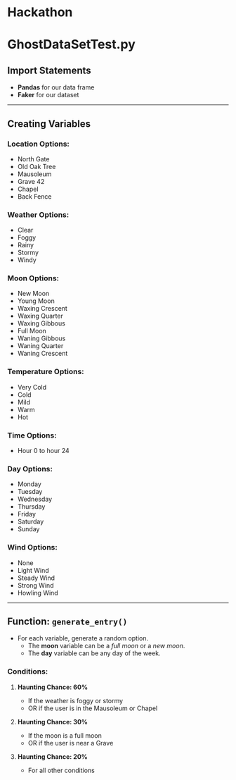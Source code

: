 # Hackathon

# GhostDataSetTest.py

## Import Statements
- **Pandas** for our data frame
- **Faker** for our dataset

---

## Creating Variables

### Location Options:
- North Gate
- Old Oak Tree
- Mausoleum
- Grave 42
- Chapel
- Back Fence

### Weather Options:
- Clear
- Foggy
- Rainy
- Stormy
- Windy

### Moon Options:
- New Moon
- Young Moon
- Waxing Crescent
- Waxing Quarter
- Waxing Gibbous
- Full Moon
- Waning Gibbous
- Waning Quarter
- Waning Crescent

### Temperature Options:
- Very Cold
- Cold
- Mild
- Warm
- Hot

### Time Options:
- Hour 0 to hour 24

### Day Options:
- Monday
- Tuesday
- Wednesday
- Thursday
- Friday
- Saturday
- Sunday

### Wind Options:
- None
- Light Wind
- Steady Wind
- Strong Wind
- Howling Wind

---

## Function: `generate_entry()`

- For each variable, generate a random option.
  - The **moon** variable can be a *full moon* or a *new moon*.
  - The **day** variable can be any day of the week.

### Conditions:
1. **Haunting Chance: 60%**
   - If the weather is foggy or stormy
   - OR if the user is in the Mausoleum or Chapel

2. **Haunting Chance: 30%**
   - If the moon is a full moon
   - OR if the user is near a Grave

3. **Haunting Chance: 20%**
   - For all other conditions